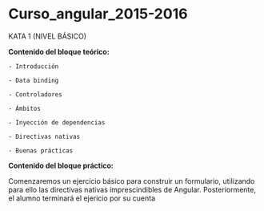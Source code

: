 # Curso_angular_2015-2016

KATA 1 (NIVEL BÁSICO)

<b>Contenido del bloque teórico:</b>

    - Introducción

    - Data binding

    - Controladores

    - Ámbitos

    - Inyección de dependencias

    - Directivas nativas

    - Buenas prácticas

<b>Contenido del bloque práctico:</b>

Comenzaremos un ejercicio básico para construir un formulario, utilizando para ello las directivas nativas imprescindibles de Angular. Posteriormente, el alumno terminará el ejericio por su cuenta
